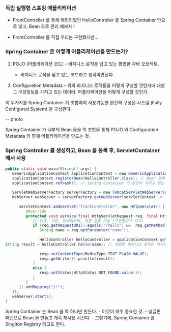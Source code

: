 ### 독립 실행형 스프링 애플리케이션

- FrontController 를 통해 매핑되었던 HelloController 를 Spring Container 안으로 넣고, Bean 으로 관리 해보자 !

- FrontController 를 직접 우리는 구현했지만...


### Spring Container 은 어떻게 어플리케이션을 만드는가? 

1. POJO (어플리케이션 코드) - 비지니스 로직을 담고 있는 평범한 자바 오브젝트. 
	- 비지니스 로직을 담고 있는 코드라고 생각하면된다.

2.  Configuration Metadata - 위의 비지니스 로직들을 어떻게 구성할 것인지에 대한 그 구성정보를 가지고 있는 데이터. 어플리케이션을 어떻게 구성할 것인가.


이 두가지를 Spring Container 가 조합하여 사용가능한 완전히 구성된 시스템 (Fully Configured System) 을 구성한다.

-- photo

Spring Container 가 내부의 Bean 들을 의 조합을 통해 POJO 와 Configuration Metadata 와 함께 어플리케이션을 만드는 것.

### Spring Controller 를 생성하고, Bean 을 등록 후, ServletContainer 에서 사용

```java
public static void main(String[] args) {  
   GenericApplicationContext applicationContext = new GenericApplicationContext(); // Spring Container  
   applicationContext.registerBean(HelloController.class); // Bean 등록  
   applicationContext.refresh(); // Spring Container 가 본인이 가지고 있는 Configuration Metadata 를 통해 컨테이너를 초기화 하는 작업. -> Bean Object 를 만들어준다.  
  
   ServletWebServerFactory serverFactory = new TomcatServletWebServerFactory();  
   WebServer webServer = serverFactory.getWebServer(servletContext -> {  
  
      servletContext.addServlet("frontController", new HttpServlet() {  
         @Override  
         protected void service(final HttpServletRequest req, final HttpServletResponse resp) throws ServletException, IOException {  
            // 인증, 보안, 다국어처리, 각종 공통 기능 (구현했다고 치고)  
            if (req.getRequestURI().equals("/hello") &&  req.getMethod().equals(HttpMethod.GET.name())) {  
               String name = req.getParameter("name");  
  
               HelloController helloController = applicationContext.getBean(HelloController.class);// 등록한 Bean 을 가져온다. 가져오기만 하면된다.   
String result = helloController.hello(name); // 복잡한 비지니스 로직은 여기에 위임  
  
               resp.setContentType(MediaType.TEXT_PLAIN_VALUE);  
               resp.getWriter().println(result);  
            }  
            else {  
               resp.setStatus(HttpStatus.NOT_FOUND.value());  
            }  
         }  
      }).addMapping("/*");  
   });  
   webServer.start();  
}
```


Spring Container 는 Bean 을 딱 하나만 만든다.
	- 이것이 매우 중요한 것.
	- 싱글톤 패턴으로 Bean 을 만들고 계속 재사용 시킨다.
	- 그렇기에, Spring Container 를 Singlton Registry 라고도 한다. 